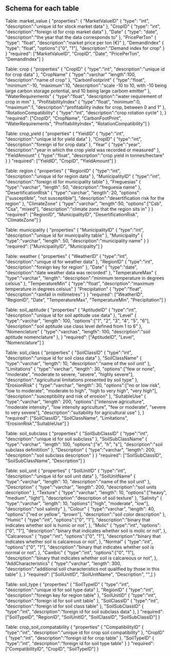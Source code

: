 ## Schema for each table

Table: market_value
{
    "properties": {
        "MarketValueID" {
            "type": "int",
            "description":"unique id for stock market data"
        },
        "CropID" {
            "type": "int",
            "description":"foreign id for crop market data"
        },
        "Date" {
            "type": "date",
            "description":"the year that the data corresponds to"
        }, 
        "PricePerTon" {
            "type": "float",
            "description":"market price per ton (€)"
        }, 
        "DemandIndex" {
            "type": "float",
            "options":["0", "1"],
            "description":"Demand index for crop"
        }
    } 
    "required": ["MarketValueID", "CropID", "Date", "PricePerTon", "DemandIndex"]
}

Table: crop
{
    "properties" {
        "CropID" {
            "type":"int",
            "description":"unique id for crop data"
        }, 
        "CropName" {
            "type":"varchar"
            "length":100,
            "description":"name of crop"
        }, 
        "CarbonFootprint" {
            "type":"float",
            "minimum":-10,
            "maximum":10,
            "description":"scale -10 to 10, with -10 being large carbon storage potential, and 10 being large carbom emitter"
        },
        "WaterRequirements" {
            "type":"float",
            "description":"water requirement of crop in mm"
        },
        "ProfitabilityIndex" {
            "type":"float",
            "minimum":0,
            "maximum":1,
            "description":"profitability index for crop, between 0 and 1"
        },
        "RotationCompatibility" {
            "type":"int",
            "description":"crop rotation cycle"
        },
    }
    "required": ["CropID", "CropName", "CarbonFootPrint", "WaterRequirements", "ProfitabilityIndex", "RotationCompatibility"]
}

Table: crop_yield
{
    "properties" {
        "YieldID" {
            "type":"int",
            "description":"unique id for yield data"
        }, 
        "CropID" {
            "type":"int",
            "description":"foreign id for crop data"
        }, 
        "Year" {
            "type":"year",
            "description":"year in which the crop yield was recorded or measured"
        },
        "YieldAmount" {
            "type":"float",
            "description":"crop yield in tonnes/hectare"
        }
    }
    "required": ["YieldID", "CropID", "YieldAmount"]
}

Table: region 
{
    "properties" {
        "RegionID" {
            "type":"int",
            "description":"unique id for region data"
        }, 
        "MunicipalityID" {
            "type":"int",
            "description":"foreign id for municipality table"
        }, 
        "Freguesias" {
            "type":"varchar",
            "length": 50,
            "description":"freguesia name"
        },
        "DesertificationRisk" {
            "type":"varchar",
            "length": 20,
            "options":["susceptible", "not susceptible"],
            "description":"desertification risk for the region"
        },
        "ClimateZone" {
            "type":"varchar",
            "length":50,
            "options":["Csb", "Csa", "mixed"],
            "description":"climate zone that the region sits in"
        }
    }
    "required": ["RegionID", "MunicipalityID", "DesertificationRisk", "ClimateZone"]
}

Table: municipality 
{
    "properties" {
        "MunicipalityID" {
            "type":"int",
            "description":"unique id for municipality table"
        }, 
        "Municipality" {
            "type":"varchar",
            "length": 50,
            "description":"municipality name"
        }
    }
    "required": ["MunicipalityID", "Municipality"]
}
        

Table: weather
{
    "properties" {
        "WeatherID" {
            "type":"int",
            "description":"unique id for weather data"
        }, 
        "RegionID" {
            "type":"int",
            "description":"foreign key for region"
        }, 
        "Date" {
            "type":"date",
            "description":"date weather data was recorded"
        },
        "TemperatureMax" {
            "type":"varchar",
            "length":
            "description":"minimum temperature in degrees celsius"
        },
        "TemperatureMin" {
            "type":"float",
            "description":"maximum temperature in degrees celsius"
        }
        "Precipitation" {
            "type":"float",
            "description":"rainfall in millimetres"
        }
    }
    "required": ["WeatherID", "RegionID", "Date", "TemperatureMax", "TemperatureMin", "Precipitation"]
}

Table: soil_aptitude
{
     "properties" {
        "AptitudeID" {
            "type":"int",
            "description":"unique id for soil aptitude use data"
        }, 
        "Level" {
            "type":"varchar",
            "length": 100,
            "options":["1", "2", "3", "4", "5", "6"],
            "description":"soil aptitude use class level defined from 1 to 6"
        }, 
        "Nomenclature" {
            "type":"varchas",
            "length": 100,
            "description":"soil aptitude nomenclature"
        },
    }
    "required": ["AptitudeID", "Level", "Nomenclature"]
}

Table: soil_class
{
     "properties" {
        "SoilClassID" {
            "type":"int",
            "description":"unique id for soil class data"
        }, 
        "SoilClassName" {
            "type":"varchar",
            "length": 10,
            "description":"name of the soil unit"
        }, 
        "Limitations" {
            "type":"varchar",
            "length": 30,
            "options":["few or none", "moderate", "moderate to severe, "severe", "highly severe"],
            "description":"agricultural limitations presented by soil type"
        },
        "ErosionRisk" {
            "type":"varchar",
            "length": 30,
            "options":["no or low risk", "low to moderate", "moderate to high", "high to very high", "very high"],
            "description":"susceptibility and risk of erosion"
        },
        "SuitableUse" {
            "type":"varchar",
            "length": 200,
            "options":["intensive agriculture", "moderate intensity", "low intensity agriculture", "few or moderate", "severe to very severe"],
            "description":"suitability for agricultural use"
        },
    }
    "required": ["SoilClassID", "SoilClassName", "Limitations", "ErosionRisk","SuitableUse"]
}

Table: soil_subclass
{
     "properties" {
        "SoilSubClassID" {
            "type":"int",
            "description":"unique id for soil subclass"
        }, 
        "SoilSubClassName" {
            "type":"varchar",
            "length": 100,
            "options":["e", "h", "s"],
            "description":"soil subclass definitition"
        }, 
        "Description" {
            "type":"varchar",
            "length": 200,
            "description":"soil subclass description"
        }
    }
    "required": ["SoilSubClassID", "SoilSubClassName", "Description"]
}

Table: soil_unit
{
     "properties" {
        "SoilUnitID" {
            "type":"int",
            "description":"unique id for soil unit data"
        }, 
        "SoilUnitName" {
            "type":"varchar",
            "length": 10,
            "description":"name of the soil unit"
        }, 
        "Description" {
            "type":"varchar",
            "length": 200,
            "description":"soil units description"
        },
        "Texture" {
            "type":"varchar",
            "length": 10,
            "options":["heavy", "medium", "light"],
            "description":"description of soil texture"
        },
        "Salinity" {
            "type":"varchar",
            "length": 10,
            "options":["high", "moderate", "low"],
            "description":"soil salinity"
        },
        "Colour" {
            "type":"varchar",
            "length": 40,
            "options":["red or yellow", "brown"],
            "description":"soil color description"
        },
        "Humic" {
            "type":"int",
            "options":["0", "1"],
            "description":"binary that indicates whether soil is humic or not",
        },
        "Molic" {
            "type":"int",
            "options":["0", "1"],
            "description":"binary that indicates whether soil is molic or not",
        },
        "Calcareous" {
            "type":"int",
            "options":["0", "1"],
            "description":"binary that indicates whether soil is calcareous or not",
        },
        "Normal" {
            "type":"int",
            "options":["0", "1"],
            "description":"binary that indicates whether soil is normal or not",
        },
        "Cambic" {
            "type":"int",
            "options":["0", "1"],
            "description":"binary that indicates whether soil is calcareous or not",
        },
        "AddCharacteristics" {
            "type":"varchar",
            "length": 300,
            "description":"additional soil characteristics not qualified by those in this table"
        },
    }
    "required": ["SoilUnitID", "SoilUnitName", "Description", "",]
}

Table: soil_type
{
     "properties" {
        "SoilTypeID" {
            "type":"int",
            "description":"unique id for soil type data"
        }, 
        "RegionID" {
            "type":"int",
            "description":"foreign key for region table"
        }, 
        "SoilUnitID" {
            "type":"int",
            "description":"foreign id for soil unit table"
        }, 
        "SoilClassID" {
            "type":"int",
            "description":"foreign id for soil class table"
        }, 
        "SoilSubClassID" {
            "type":"int",
            "description":"foreign id for soil subclass data"
        }, 
    }
    "required": ["SoilTypeID", "RegionID", "SoilUnitID", "SoilClassID", "SoilSubClassID"]
}

Table: crop_soil_compatability
{
     "properties" {
        "CompatibilityID" {
            "type":"int",
            "description":"unique id for crop soil compatibility"
        }, 
        "CropID" {
            "type":"int",
            "description":"foreign id for crop table"
        }, 
        "SoilTypeID" {
            "type":"int",
            "description":"foreign id for soil type table"
        }
    }
    "required": ["CompatibilityID", "CropID", "SoilTypeID"]
}
